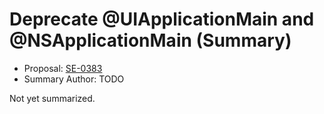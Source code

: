 # Deprecate @UIApplicationMain and @NSApplicationMain (Summary)

* Proposal: [SE-0383](https://github.com/apple/swift-evolution/blob/main/proposals/0383-deprecate-uiapplicationmain-and-nsapplicationmain.md)
* Summary Author: TODO

Not yet summarized.
